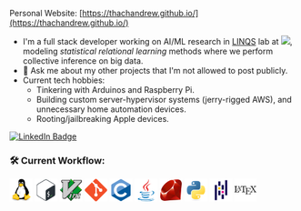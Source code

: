 <!---

![slice](https://capsule-render.vercel.app/api?type=slice&color=00ff00&height=200&text=Thach&fontAlign=70&rotate=13&fontAlignY=25&descAlign=70.&descAlignY=44)
--->

Personal Website: [https://thachandrew.github.io/](https://thachandrew.github.io/)


- I'm a full stack developer working on AI/ML research in [LINQS](https://linqs.soe.ucsc.edu/) lab at <a href="https://engineering.ucsc.edu/people/anthach"><img src="https://img.shields.io/badge/UCSC-Baskin%20Engineering-yellow"/></a>, modeling *statistical relational learning* methods where we perform collective inference on big data.
- 💬 Ask me about my other projects that I'm not allowed to post publicly.
- Current tech hobbies:
  - Tinkering with Arduinos and Raspberry Pi.
  - Building custom server-hypervisor systems (jerry-rigged AWS), and unnecessary home automation devices.
  - Rooting/jailbreaking Apple devices.

<div id="badges">
  <a href="https://www.linkedin.com/in/thachandrew/">
    <img src="https://img.shields.io/badge/LinkedIn-blue?style=for-the-badge&logo=linkedin&logoColor=white" alt="LinkedIn Badge"/>
  </a>
</div>


### :hammer_and_wrench: Current Workflow:

<div>
  <img src='https://github.com/devicons/devicon/blob/master/icons/linux/linux-original.svg' width="40" height="40">
  <img src='https://github.com/devicons/devicon/blob/master/icons/bash/bash-original.svg' width="40" height="40">
  <img src='https://github.com/devicons/devicon/blob/master/icons/vim/vim-original.svg' width="40" height="40">
  <img src='https://github.com/devicons/devicon/blob/master/icons/git/git-original.svg' width="40" height="40">
  <img src='https://github.com/devicons/devicon/blob/master/icons/c/c-original.svg' width="40" height="40">
  <img src='https://github.com/devicons/devicon/blob/master/icons/java/java-original.svg' width="40" height="40">
  <img src='https://github.com/devicons/devicon/blob/master/icons/ruby/ruby-original.svg' width="40" height="40">
  <img src='https://github.com/devicons/devicon/blob/master/icons/python/python-original.svg' width="40" height="40">
  <img src='https://github.com/devicons/devicon/blob/master/icons/pandas/pandas-original.svg' width="40" height="40">
  <img src='https://github.com/devicons/devicon/blob/master/icons/latex/latex-original.svg' width="40" height="40">
</div>

\
\
\
<img src="https://komarev.com/ghpvc/?username=ThachAndrew&style=flat-square&color=green&label=xeyes" alt=""/>

